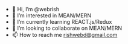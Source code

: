 - 👋 Hi, I’m @webrish
- 👀 I’m interested in MEAN/MERN
- 🌱 I’m currently learning REACT.js/Redux
- 💞️ I’m looking to collaborate on MEAN/MERN
- 📫 How to reach me rishwebd@gmail.com

<!---
webrish/webrish is a ✨ special ✨ repository because its `README.md` (this file) appears on your GitHub profile.
You can click the Preview link to take a look at your changes.
--->
